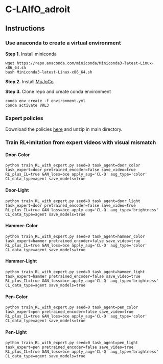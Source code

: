 # C-LAIfO_adroit

## Instructions

### Use anaconda to create a virtual environment

**Step 1.** Install miniconda

```shell
wget https://repo.anaconda.com/miniconda/Miniconda3-latest-Linux-x86_64.sh
bash Miniconda3-latest-Linux-x86_64.sh
```

**Step 2.** Install [MuJoCo](https://github.com/deepmind/mujoco)

**Step 3.** Clone repo and create conda environment

```shell
conda env create -f environment.yml
conda activate VRL3
```

### Expert policies

Download the policies [here](https://figshare.com/s/c441615a51a79a22c3e4) and unzip in main directory.

### Train RL+imitation from expert videos with visual mismatch

#### Door-Color

```shell
python train_RL_with_expert.py seed=0 task_agent=door_color task_expert=door pretrained_encoder=false save_video=true RL_plus_IL=true GAN_loss=bce apply_aug='CL-Q' aug_type='color' CL_data_type=agent save_models=true
```

#### Door-Light

```shell
python train_RL_with_expert.py seed=0 task_agent=door_light task_expert=door pretrained_encoder=false save_video=true RL_plus_IL=true GAN_loss=bce apply_aug='CL-Q' aug_type='brightness' CL_data_type=agent save_models=true
```

#### Hammer-Color

```shell
python train_RL_with_expert.py seed=0 task_agent=hammer_color task_expert=hammer pretrained_encoder=false save_video=true RL_plus_IL=true GAN_loss=bce apply_aug='CL-Q' aug_type='color' CL_data_type=agent save_models=true 
```

#### Hammer-Light

```shell
python train_RL_with_expert.py seed=0 task_agent=hammer_light task_expert=hammer pretrained_encoder=false save_video=true RL_plus_IL=true GAN_loss=bce apply_aug='CL-Q' aug_type='brightness' CL_data_type=agent save_models=true
```

#### Pen-Color

```shell
python train_RL_with_expert.py seed=0 task_agent=pen_color task_expert=pen pretrained_encoder=false save_video=true RL_plus_IL=true GAN_loss=bce apply_aug='CL-Q' aug_type='color' CL_data_type=agent save_models=true 
```

#### Pen-Light

```shell
python train_RL_with_expert.py seed=0 task_agent=pen_light task_expert=pen pretrained_encoder=false save_video=true RL_plus_IL=true GAN_loss=bce apply_aug='CL-Q' aug_type='brightness' CL_data_type=agent save_models=true
```